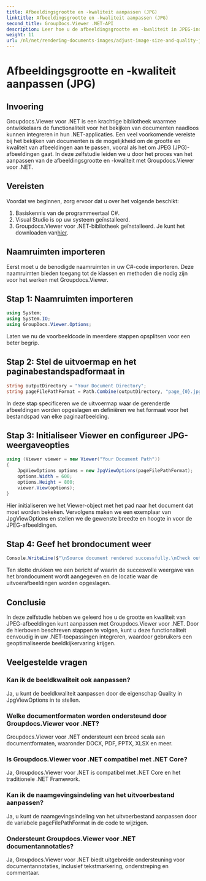 ```yaml
---
title: Afbeeldingsgrootte en -kwaliteit aanpassen (JPG)
linktitle: Afbeeldingsgrootte en -kwaliteit aanpassen (JPG)
second_title: GroupDocs.Viewer .NET-API
description: Leer hoe u de afbeeldingsgrootte en -kwaliteit in JPEG-indeling kunt optimaliseren met Groupdocs.Viewer voor .NET. Verbeter uw documentkijkervaring.
weight: 11
url: /nl/net/rendering-documents-images/adjust-image-size-and-quality-jpg/
---
```


# Afbeeldingsgrootte en -kwaliteit aanpassen (JPG)

## Invoering
Groupdocs.Viewer voor .NET is een krachtige bibliotheek waarmee ontwikkelaars de functionaliteit voor het bekijken van documenten naadloos kunnen integreren in hun .NET-applicaties. Een veel voorkomende vereiste bij het bekijken van documenten is de mogelijkheid om de grootte en kwaliteit van afbeeldingen aan te passen, vooral als het om JPEG (JPG)-afbeeldingen gaat. In deze zelfstudie leiden we u door het proces van het aanpassen van de afbeeldingsgrootte en -kwaliteit met Groupdocs.Viewer voor .NET.
## Vereisten
Voordat we beginnen, zorg ervoor dat u over het volgende beschikt:
1. Basiskennis van de programmeertaal C#.
2. Visual Studio is op uw systeem geïnstalleerd.
3.  Groupdocs.Viewer voor .NET-bibliotheek geïnstalleerd. Je kunt het downloaden van[hier](https://releases.groupdocs.com/viewer/net/).

## Naamruimten importeren
Eerst moet u de benodigde naamruimten in uw C#-code importeren. Deze naamruimten bieden toegang tot de klassen en methoden die nodig zijn voor het werken met Groupdocs.Viewer.
## Stap 1: Naamruimten importeren
```csharp
using System;
using System.IO;
using GroupDocs.Viewer.Options;
```

Laten we nu de voorbeeldcode in meerdere stappen opsplitsen voor een beter begrip.
## Stap 2: Stel de uitvoermap en het paginabestandspadformaat in
```csharp
string outputDirectory = "Your Document Directory";
string pageFilePathFormat = Path.Combine(outputDirectory, "page_{0}.jpg");
```
In deze stap specificeren we de uitvoermap waar de gerenderde afbeeldingen worden opgeslagen en definiëren we het formaat voor het bestandspad van elke paginaafbeelding.
## Stap 3: Initialiseer Viewer en configureer JPG-weergaveopties
```csharp
using (Viewer viewer = new Viewer("Your Document Path"))
{
    JpgViewOptions options = new JpgViewOptions(pageFilePathFormat);
    options.Width = 600;
    options.Height = 800;
    viewer.View(options);
}
```
Hier initialiseren we het Viewer-object met het pad naar het document dat moet worden bekeken. Vervolgens maken we een exemplaar van JpgViewOptions en stellen we de gewenste breedte en hoogte in voor de JPEG-afbeeldingen.
## Stap 4: Geef het brondocument weer
```csharp
Console.WriteLine($"\nSource document rendered successfully.\nCheck output in {outputDirectory}.");
```
Ten slotte drukken we een bericht af waarin de succesvolle weergave van het brondocument wordt aangegeven en de locatie waar de uitvoerafbeeldingen worden opgeslagen.

## Conclusie
In deze zelfstudie hebben we geleerd hoe u de grootte en kwaliteit van JPEG-afbeeldingen kunt aanpassen met Groupdocs.Viewer voor .NET. Door de hierboven beschreven stappen te volgen, kunt u deze functionaliteit eenvoudig in uw .NET-toepassingen integreren, waardoor gebruikers een geoptimaliseerde beeldkijkervaring krijgen.
## Veelgestelde vragen
### Kan ik de beeldkwaliteit ook aanpassen?
Ja, u kunt de beeldkwaliteit aanpassen door de eigenschap Quality in JpgViewOptions in te stellen.
### Welke documentformaten worden ondersteund door Groupdocs.Viewer voor .NET?
Groupdocs.Viewer voor .NET ondersteunt een breed scala aan documentformaten, waaronder DOCX, PDF, PPTX, XLSX en meer.
### Is Groupdocs.Viewer voor .NET compatibel met .NET Core?
Ja, Groupdocs.Viewer voor .NET is compatibel met .NET Core en het traditionele .NET Framework.
### Kan ik de naamgevingsindeling van het uitvoerbestand aanpassen?
Ja, u kunt de naamgevingsindeling van het uitvoerbestand aanpassen door de variabele pageFilePathFormat in de code te wijzigen.
### Ondersteunt Groupdocs.Viewer voor .NET documentannotaties?
Ja, Groupdocs.Viewer voor .NET biedt uitgebreide ondersteuning voor documentannotaties, inclusief tekstmarkering, onderstreping en commentaar.